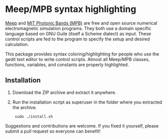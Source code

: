 Meep/MPB syntax highlighting
============================
[Meep][meep] and [MIT Photonic Bands (MPB)][mpb] are free and open source numerical electromagnetic simulation programs. They both use a domain specific language based on GNU Guile (itself a Scheme dialect) as input. These control scripts are fed to the program to specify the setup and desired calculation.

This package provides syntax coloring/highlighting for people who use the gedit text editor to write control scripts. Almost all Meep/MPB classes, functions, variables, and constants are properly highlighted.

Installation
------------
1. Download the ZIP archive and extract it anywhere.

2. Run the installation script as superuser in the folder where you extracted the archive.

        sudo ./install.sh

Suggestions and contributions are welcome. If you fixed it yourself, please submit a pull request so everyone can benefit! 

[meep]: http://ab-initio.mit.edu/meep
[mpb]: http://ab-initio.mit.edu/mpb


